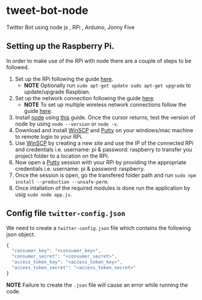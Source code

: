 # tweet-bot-node
Twitter Bot using node js , RPi , Arduino, Jonny Five

## Setting up the Raspberry Pi.
In order to make use of the RPi with node there are a couple of steps to be followed.

1. Set up the RPi following the guide [here](https://www.raspberrypi.org/documentation/installation/installing-images/README.md).
	- __NOTE__ Optionally run `sudo apt-get update sudo apt-get upgrade` to update/upgrade Raspbian.
2. Set up the network connection following the guide [here](https://www.raspberrypi.org/documentation/configuration/wireless/wireless-cli.md).
	- __NOTE__ To set up multiple wireless network connections follow the guide [here](http://www.instantsupportsite.com/self-help/raspberry-pi/raspberry-connect-multiple-wireless-networks/).
3. Install [node](https://nodejs.org/) using [this](https://learn.adafruit.com/node-embedded-development/installing-node-dot-js) guide. Once the cursor returns, test the version of node by using `node --version` or `node -v`.
4. Download and install [WinSCP](http://winscp.net) and [Putty](http://www.putty.org/) on your windows/mac machine to remote login to your RPi.
5. Use [WinSCP](http://winscp.net/eng/index.php) by creating a new site and use the IP of the connected RPi and credentials i.e. username: pi & password: raspberry to transfer you project folder to  a location on the RPi.
6. Now open a [Putty](http://www.putty.org/) session with your RPi by providing the appropriate credentials i.e. username: pi & password: raspberry.
7. Once the session is open, go the transfered folder path and run `sudo npm install --production --unsafe-perm`.
8. Once intallation of the required modules is done run the application by usig `sudo node app.js`.

## Config file `twitter-config.json`
We need to create a `twitter-config.json` file which contains the following json object.

```javascript
{
  "consumer_key": "<consumer_key>",
  "consumer_secret": "<consumer_secret>",
  "access_token_key": "<access_token_key>",
  "access_token_secret": "<access_token_secret>"
}
```

__NOTE__ Failure to create the `.json` file will cause an error while running the code.

